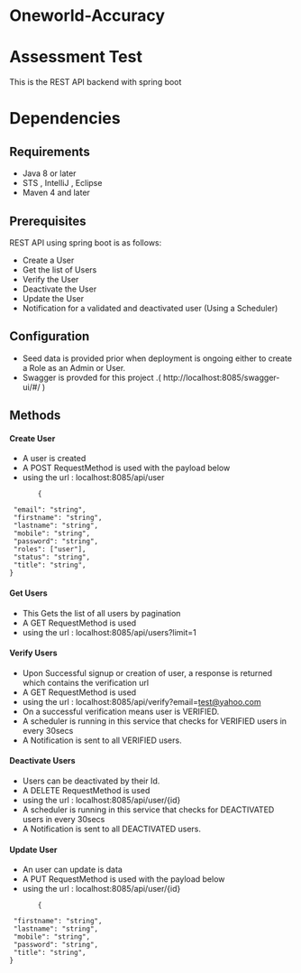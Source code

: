 # Oneworld-Accuracy

# Assessment Test
This is the REST API backend with spring boot

# Dependencies
## Requirements
*  Java 8 or later
*  STS , IntelliJ , Eclipse
*  Maven 4 and later

## Prerequisites
REST API using spring boot is as follows:

*  Create a User
*  Get the list of Users 
*  Verify the User 
*  Deactivate the User 
*  Update the User 
*  Notification for a validated and deactivated user (Using a Scheduler)


## Configuration
* Seed data is provided prior when deployment is ongoing either to create a Role as an Admin or User.
* Swagger is provded for this project .( http://localhost:8085/swagger-ui/#/ )



## Methods
#### Create User
* A user is created
* A POST RequestMethod is used with the payload below
* using the url :  localhost:8085/api/user

 ```payload
        {
 
  "email": "string",
  "firstname": "string",
  "lastname": "string",
  "mobile": "string",
  "password": "string",
  "roles": ["user"],
  "status": "string",
  "title": "string",
}
 ```



#### Get Users
* This Gets the list of all users by pagination
* A GET RequestMethod is used
* using the url :  localhost:8085/api/users?limit=1



#### Verify Users
* Upon Successful signup or creation of user, a response is returned which contains the verification url
* A GET RequestMethod is used 
* using the url :  localhost:8085/api/verify?email=test@yahoo.com
* On a successful verification means user is VERIFIED.
* A scheduler is running in this service that checks for VERIFIED users in every 30secs
* A Notification is sent to all VERIFIED users.



#### Deactivate Users
* Users can be deactivated by their Id.
* A DELETE RequestMethod is used 
* using the url :  localhost:8085/api/user/{id}
* A scheduler is running in this service that checks  for DEACTIVATED users in every 30secs
* A Notification is sent to all DEACTIVATED users.




#### Update User
* An user can update is data 
* A PUT RequestMethod is used with the payload below
* using the url :  localhost:8085/api/user/{id}

 ```payload
        {
 
  "firstname": "string",
  "lastname": "string",
  "mobile": "string",
  "password": "string",
  "title": "string",
}
 ```







